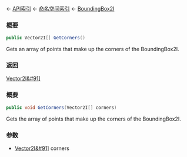 ← [API索引](Api-Index) ← [命名空间索引](Namespace-Index) ← [BoundingBox2I](VRageMath.BoundingBox2I)

### 概要

```csharp
public Vector2I[] GetCorners()
```

Gets an array of points that make up the corners of the BoundingBox2I.

### 返回

[Vector2I&#91&#93;](VRageMath.Vector2I&#91&#93;)

### 概要

```csharp
public void GetCorners(Vector2I[] corners)
```

Gets the array of points that make up the corners of the BoundingBox2I.

### 参数

* [Vector2I&#91&#93;](VRageMath.Vector2I&#91&#93;) corners
